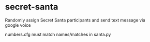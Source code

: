 # secret-santa
Randomly assign Secret Santa participants and send text message via google voice

numbers.cfg must match names/matches in santa.py


